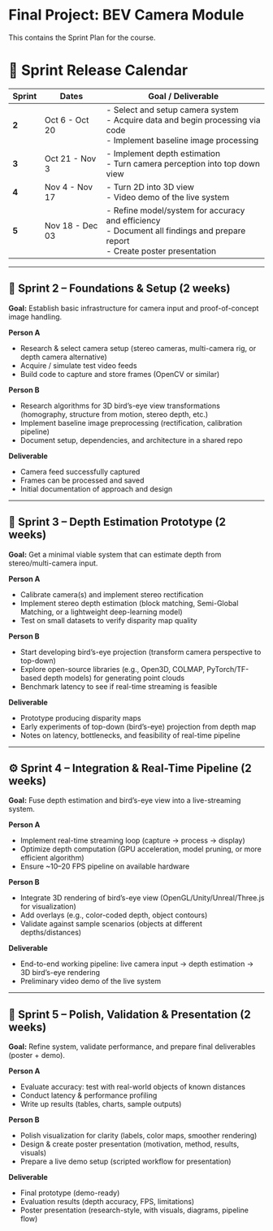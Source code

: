 # Final Project: BEV Camera Module

This contains the Sprint Plan for the course.

# 📅 Sprint Release Calendar

| **Sprint** | **Dates** | **Goal / Deliverable** |
|-------------|------------|-------------------------|
| **2** | Oct 6 - Oct 20 | - Select and setup camera system<br>- Acquire data and begin processing via code<br>- Implement baseline image processing |
| **3** | Oct 21 - Nov 3 | - Implement depth estimation<br>- Turn camera perception into top down view |
| **4** | Nov 4 - Nov 17 | - Turn 2D into 3D view<br>- Video demo of the live system |
| **5** | Nov 18 - Dec 03 | - Refine model/system for accuracy and efficiency<br>- Document all findings and prepare report<br>- Create poster presentation |


---

## 🚀 Sprint 2 – Foundations & Setup (2 weeks)

**Goal:** Establish basic infrastructure for camera input and proof-of-concept image handling.

**Person A**
- Research & select camera setup (stereo cameras, multi-camera rig, or depth camera alternative)
- Acquire / simulate test video feeds
- Build code to capture and store frames (OpenCV or similar)

**Person B**
- Research algorithms for 3D bird’s-eye view transformations (homography, structure from motion, stereo depth, etc.)
- Implement baseline image preprocessing (rectification, calibration pipeline)
- Document setup, dependencies, and architecture in a shared repo

**Deliverable**
- Camera feed successfully captured  
- Frames can be processed and saved  
- Initial documentation of approach and design  

---

## 🧠 Sprint 3 – Depth Estimation Prototype (2 weeks)

**Goal:** Get a minimal viable system that can estimate depth from stereo/multi-camera input.

**Person A**
- Calibrate camera(s) and implement stereo rectification  
- Implement stereo depth estimation (block matching, Semi-Global Matching, or a lightweight deep-learning model)  
- Test on small datasets to verify disparity map quality  

**Person B**
- Start developing bird’s-eye projection (transform camera perspective to top-down)  
- Explore open-source libraries (e.g., Open3D, COLMAP, PyTorch/TF-based depth models) for generating point clouds  
- Benchmark latency to see if real-time streaming is feasible  

**Deliverable**
- Prototype producing disparity maps  
- Early experiments of top-down (bird’s-eye) projection from depth map  
- Notes on latency, bottlenecks, and feasibility of real-time pipeline  

---

## ⚙️ Sprint 4 – Integration & Real-Time Pipeline (2 weeks)

**Goal:** Fuse depth estimation and bird’s-eye view into a live-streaming system.

**Person A**
- Implement real-time streaming loop (capture → process → display)  
- Optimize depth computation (GPU acceleration, model pruning, or more efficient algorithm)  
- Ensure ~10–20 FPS pipeline on available hardware  

**Person B**
- Integrate 3D rendering of bird’s-eye view (OpenGL/Unity/Unreal/Three.js for visualization)  
- Add overlays (e.g., color-coded depth, object contours)  
- Validate against sample scenarios (objects at different depths/distances)  

**Deliverable**
- End-to-end working pipeline: live camera input → depth estimation → 3D bird’s-eye rendering  
- Preliminary video demo of the live system  

---

## 🏁 Sprint 5 – Polish, Validation & Presentation (2 weeks)

**Goal:** Refine system, validate performance, and prepare final deliverables (poster + demo).

**Person A**
- Evaluate accuracy: test with real-world objects of known distances  
- Conduct latency & performance profiling  
- Write up results (tables, charts, sample outputs)  

**Person B**
- Polish visualization for clarity (labels, color maps, smoother rendering)  
- Design & create poster presentation (motivation, method, results, visuals)  
- Prepare a live demo setup (scripted workflow for presentation)  

**Deliverable**
- Final prototype (demo-ready)  
- Evaluation results (depth accuracy, FPS, limitations)  
- Poster presentation (research-style, with visuals, diagrams, pipeline flow)  


